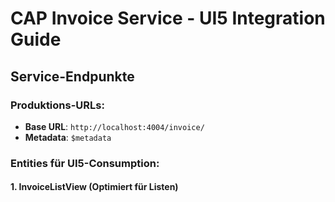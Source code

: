 # CAP Invoice Service - UI5 Integration Guide

## Service-Endpunkte

### Produktions-URLs:
- **Base URL**: `http://localhost:4004/invoice/`
- **Metadata**: `$metadata`

### Entities für UI5-Consumption:

#### 1. InvoiceListView (Optimiert für Listen)
